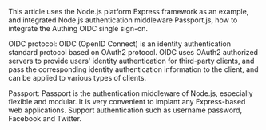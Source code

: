 <IntegrationDetailCard title="Express Brief description">

This article uses the Node.js platform Express framework as an example, and integrated Node.js authentication middleware Passport.js, how to integrate the Authing OIDC single sign-on.

OIDC protocol: OIDC (OpenID Connect) is an identity authentication standard protocol based on OAuth2 protocol. OIDC uses OAuth2 authorized servers to provide users' identity authentication for third-party clients, and pass the corresponding identity authentication information to the client, and can be applied to various types of clients.

Passport: Passport is the authentication middleware of Node.js, especially flexible and modular. It is very convenient to implant any Express-based web applications. Support authentication such as username password, Facebook and Twitter.

</IntegrationDetailCard>
